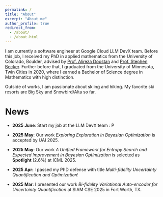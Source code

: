 ```yaml
---
permalink: /
title: "About"
excerpt: "About me"
author_profile: true
redirect_from: 
  - /about/
  - /about.html
---
```


I am currently a software engineer at Google Cloud LLM DevX team. Before this job, I received my PhD in applied mathematics from the University of Colorado, Boulder,  advised by [Prof. Alireza Doostan](https://www.colorado.edu/aerospace/alireza-doostan) and [Prof. Stephen Becker](https://amath.colorado.edu/faculty/becker/). 
Further before that, I graduated from the University of Minnesota, Twin Cities in 2020, where I earned a Bachelor of Science degree in Mathematics with high distinction.

Outside of works, I am passionate about skiing and hiking. My favorite ski resorts are Big Sky and Snowbird/Alta so far.

News
======
- **2025 June**: Start my job at the LLM DevX team : P

- **2025 May**: Our work *Exploring Exploration in Bayesian Optimization* is accepted by UAI 2025.

- **2025 May**: Our work *A Unified Framework for Entropy Search and Expected Improvement in Bayesian Optimization* is selected as **Spotlight** (2.6%) at ICML 2025.

- **2025 Apr**: I passed my PhD defense with title *Multi-fidelity Uncertainty Quantification and Optimization*!

- **2025 Mar**: I presented our work *Bi-fidelity Variational Auto-encoder for Uncertainty Quantification* at SIAM CSE 2025 in Fort Worth, TX.
